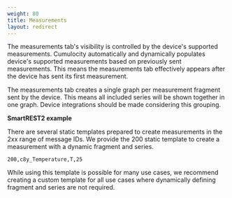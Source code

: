 ```yaml
---
weight: 80
title: Measurements
layout: redirect
---
```


The measurements tab's visibility is controlled by the device's supported measurements. Cumulocity automatically and dynamically populates device's supported measurements based on previously sent measurements. This means the measurements tab effectively appears after the device has sent its first measurement.

The measurements tab creates a single graph per measurement fragment sent by the device. This means all included series will be shown together in one graph. Device integrations should be made considering this grouping.

**SmartREST2 example**

There are several static templates prepared to create measurements in the 2xx range of message IDs. We provide the 200 static template to create a measurement with a dynamic fragment and series.

`200,c8y_Temperature,T,25`

While using this template is possible for many use cases, we recommend creating a custom template for all use cases where dynamically defining fragment and series are not required.
